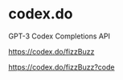 # codex.do
GPT-3 Codex Completions API

<https://codex.do/fizzBuzz>


<https://codex.do/fizzBuzz?code>
